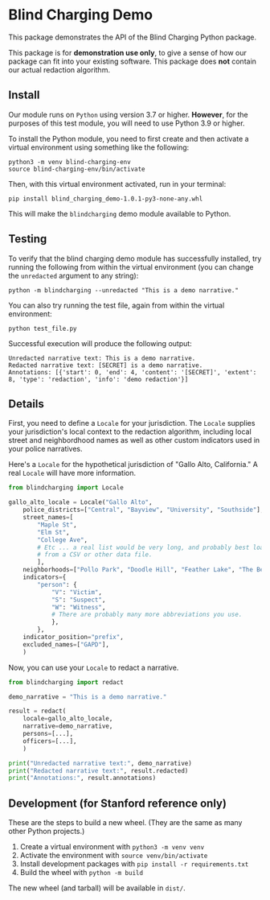 # Blind Charging Demo

This package demonstrates the API of the Blind Charging Python package.

This package is for **demonstration use only**, to give a sense of how our
package can fit into your existing software. This package does **not** contain
our actual redaction algorithm.

## Install

Our module runs on `Python` using version 3.7 or higher. **However**, for the purposes of this test module, you will need to use Python 3.9 or higher.

To install the Python module, you need to first create and then activate a virtual environment using something like the following:

```
python3 -m venv blind-charging-env
source blind-charging-env/bin/activate
```

Then, with this virtual environment activated, run in your terminal:

```
pip install blind_charging_demo-1.0.1-py3-none-any.whl
```

This will make the `blindcharging` demo module available to Python.

## Testing

To verify that the blind charging demo module has successfully installed, try running the following from within the virtual environment (you can change the `unredacted` argument to any string):

```
python -m blindcharging --unredacted "This is a demo narrative."
```

You can also try running the test file, again from within the virtual environment:

```
python test_file.py
```

Successful execution will produce the following output:

```
Unredacted narrative text: This is a demo narrative.
Redacted narrative text: [SECRET] is a demo narrative.
Annotations: [{'start': 0, 'end': 4, 'content': '[SECRET]', 'extent': 8, 'type': 'redaction', 'info': 'demo redaction'}]
```

## Details

First, you need to define a `Locale` for your jurisdiction. The `Locale`
supplies your jurisdiction's local context to the redaction algorithm,
including local street and neighbordhood names as well as other custom
indicators used in your police narratives.

Here's a `Locale` for the hypothetical jurisdiction of "Gallo Alto,
California." A real `Locale` will have more information.

```py
from blindcharging import Locale

gallo_alto_locale = Locale("Gallo Alto",
    police_districts=["Central", "Bayview", "University", "Southside"],
    street_names=[
        "Maple St",
        "Elm St",
        "College Ave",
        # Etc ... a real list would be very long, and probably best loaded
        # from a CSV or other data file.
        ],
    neighborhoods=["Pollo Park", "Doodle Hill", "Feather Lake", "The Beak"],
    indicators={
        "person": {
            "V": "Victim",
            "S": "Suspect",
            "W": "Witness",
            # There are probably many more abbreviations you use.
            },
        },
    indicator_position="prefix",
    excluded_names=["GAPD"],
    )
```

Now, you can use your `Locale` to redact a narrative.

```py
from blindcharging import redact

demo_narrative = "This is a demo narrative."

result = redact(
    locale=gallo_alto_locale,
    narrative=demo_narrative,
    persons=[...],
    officers=[...],
    )

print("Unredacted narrative text:", demo_narrative)
print("Redacted narrative text:", result.redacted)
print("Annotations:", result.annotations)
```

## Development (for Stanford reference only)

These are the steps to build a new wheel. (They are the same as many other
Python projects.)

  1. Create a virtual environment with `python3 -m venv venv`
  2. Activate the environment with `source venv/bin/activate`
  3. Install development packages with `pip install -r requirements.txt`
  4. Build the wheel with `python -m build`

The new wheel (and tarball) will be available in `dist/`.
